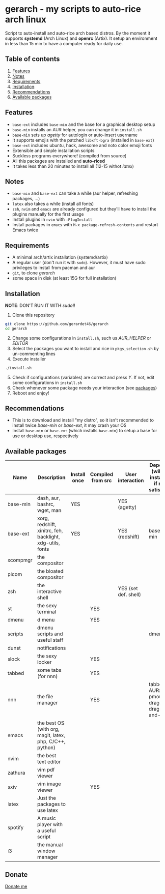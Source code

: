 # gerarch - my scripts to auto-rice arch linux
Script to auto-install and auto-rice arch based distros. By the moment it
supports **systemd** (Arch Linux) and **openrc** (Artix). It setup an environment
in less than 15 min to have a computer ready for daily use.

## Table of contents
1. [Features](#features)
2. [Notes](#notes)
3. [Requirements](#req)
4. [Installation](#install)
5. [Recommendations](#recommendations)
6. [Available packages](#pkg)


<a name="features"></a>
## Features
- `base-ext` includes `base-min` and the base for a graphical desktop setup
- `base-min` installs an AUR helper, you can change it in `install.sh`
- `base-min` sets up *agetty* for autologin or auto-insert username
- It supports emojis with the patched `libxft-bgra` (installed in `base-ext`)
- `base-ext` includes ubuntu, hack, awesome and noto color emoji fonts
- Extensible and simple installation scripts
- Suckless programs everywhere! (compiled from source)
- All this packages are installed and **auto-riced**
- It takes less than 20 minutes to install all (12-15 withot *latex*)

<a name="notes"></a>
## Notes
- `base-min` and `base-ext` can take a while (aur helper, refreshing packages, ...)
- `latex` also takes a while (install all fonts)
- `zsh`, `nvim` and `emacs` are already configured but they'll have to install the plugins manually for the first usage
- Install plugins in `nvim` with `:PlugInstall`
- Install packages in `emacs` with `M-x package-refresh-contents` and restart Emacs twice

<a name="req"></a>
## Requirements
- A minimal arch/artix installation (systemd/artix)
- A regular user (don't run it with `sudo`). However, it must have sudo privileges to install from
pacman and aur
- `git`, to clone *gerarch*
- some space in disk (at least 15G for full installation)


<a name="install"></a>
## Installation
**NOTE**: DON'T RUN IT WITH *sudo*!!

1. Clone this repository
```bash
git clone https://github.com/gerardet46/gerarch
cd gerarch
```
2. Change some configurations in `install.sh`, such us *AUR_HELPER* or *EDITOR*
3. Select the packages you want to install and rice in `pkgs_selection.sh` by un-commenting lines
4. Execute installer
```bash
./install.sh
```
5. Check if configurations (variables) are correct and press *Y*. If not, edit some configurations in `install.sh`
6. Check whenever some package needs your interaction (see [packages](#pkg))
8. Reboot and enjoy!

<a name="recommendations"></a>
## Recommendations
- This is to download and install "my distro", so it isn't recommended to install twice *base-min* or *base-ext*,
it may crash your OS
- Install `base-min` or `base-ext` (which installs `base-min`) to setup a base for use or desktop use, respectively


<a name="pkg"></a>
## Available packages

| Name     | Description                                               | Install once | Compiled from src | User interaction     | Depends (will be installed if not satisfied) |
|----------|-----------------------------------------------------------|--------------|-------------------|----------------------|----------------------------------------------|
| base-min | dash, aur, bashrc, wget, man                              | YES          |                   | YES (agetty)         |                                              |
| base-ext | xorg, redshift, xinitrc, feh, backlight, xdg-utils, fonts | YES          |                   | YES (redshift)       | base-min                                     |
| xcompmgr | the compositor                                            |              |                   |                      |                                              |
| picom    | the bloated compositor                                    |              |                   |                      |                                              |
| zsh      | the interactive shell                                     |              |                   | YES (set def. shell) |                                              |
| st       | the sexy terminal                                         |              | YES               |                      |                                              |
| dmenu    | d menu                                                    |              | YES               |                      |                                              |
| scripts  | dmenu scripts and useful staff                            |              |                   |                      | dmenu                                        |
| dunst    | notifications                                             |              |                   |                      |                                              |
| slock    | the sexy locker                                           |              | YES               |                      |                                              |
| tabbed   | some tabs (for nnn)                                       |              | YES               |                      |                                              |
| nnn      | the file manager                                          |              | YES               |                      | tabbed, AUR: pmount, dragon-drag-and-drop    |
| emacs    | the best OS (with org, magit, latex, php, C/C++, python)  |              |                   |                      |                                              |
| nvim     | the best text editor                                      |              |                   |                      |                                              |
| zathura  | vim pdf viewer                                            |              |                   |                      |                                              |
| sxiv     | vim image viewer                                          |              | YES               |                      |                                              |
| latex    | Just the packages to use latex                            |              |                   |                      |                                              |
| spotify  | A music player with a useful script                       |              |                   |                      |                                              |
| i3       | the manual window manager                                 |              |                   |                      |                                              |

## Donate
[Donate me](https://paypal.me/gerardet46)
